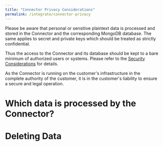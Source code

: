 ```yaml
---
title: "Connector Privacy Considerations"
permalink: /integrate/connector-privacy
---
```


Please be aware that personal or sensitive plaintext data is processed and stored in the Connector and the corresponding MongoDB database. The same applies to secret and private keys which should be treated as strictly confidential.

Thus the access to the Connector and its database should be kept to a bare minimum of authorized users or systems. Please refer to the [Security Considerations](/integrate/connector-security) for details.

As the Connector is running on the customer's infrastructure in the complete authority of the customer, it is in the customer's liability to ensure a secure and legal operation.

# Which data is processed by the Connector?

# Deleting Data
